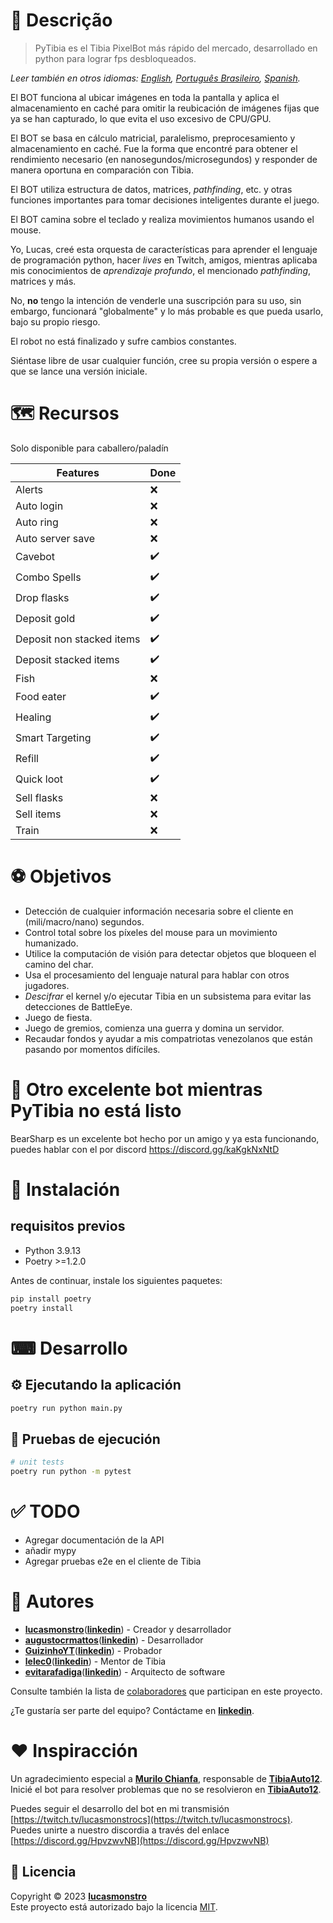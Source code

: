 # 📝 Descrição

> PyTibia es el Tibia PixelBot más rápido del mercado, desarrollado en python para lograr fps desbloqueados.

_Leer también en otros idiomas: [English](README.md), [Português Brasileiro](README.pt-BR.md), [Spanish](README.es-es.md)._

El BOT funciona al ubicar imágenes en toda la pantalla y aplica el almacenamiento en caché para omitir la reubicación de imágenes fijas que ya se han capturado, lo que evita el uso excesivo de CPU/GPU.

El BOT se basa en cálculo matricial, paralelismo, preprocesamiento y almacenamiento en caché. Fue la forma que encontré para obtener el rendimiento necesario (en nanosegundos/microsegundos) y responder de manera oportuna en comparación con Tibia.

El BOT utiliza estructura de datos, matrices, _pathfinding_, etc. y otras funciones importantes para tomar decisiones inteligentes durante el juego.

El BOT camina sobre el teclado y realiza movimientos humanos usando el mouse.

Yo, Lucas, creé esta orquesta de características para aprender el lenguaje de programación python, hacer _lives_ en Twitch, amigos, mientras aplicaba mis conocimientos de _aprendizaje profundo_, el mencionado _pathfinding_, matrices y más.

No, **no** tengo la intención de venderle una suscripción para su uso, sin embargo, funcionará "globalmente" y lo más probable es que pueda usarlo, bajo su propio riesgo.

El robot no está finalizado y sufre cambios constantes.

Siéntase libre de usar cualquier función, cree su propia versión o espere a que se lance una versión iniciale.

# 🗺️ Recursos

Solo disponible para caballero/paladín

| Features                  | Done               |
| ------------------------- | ------------------ |
| Alerts                    | :x:                |
| Auto login                | :x:                |
| Auto ring                 | :x:                |
| Auto server save          | :x:                |
| Cavebot                   | :heavy_check_mark: |
| Combo Spells              | :heavy_check_mark: |
| Drop flasks               | :heavy_check_mark: |
| Deposit gold              | :heavy_check_mark: |
| Deposit non stacked items | :heavy_check_mark: |
| Deposit stacked items     | :heavy_check_mark: |
| Fish                      | :x:                |
| Food eater                | :heavy_check_mark: |
| Healing                   | :heavy_check_mark: |
| Smart Targeting           | :heavy_check_mark: |
| Refill                    | :heavy_check_mark: |
| Quick loot                | :heavy_check_mark: |
| Sell flasks               | :x:                |
| Sell items                | :x:                |
| Train                     | :x:                |

# ⚽ Objetivos

- Detección de cualquier información necesaria sobre el cliente en (mili/macro/nano) segundos.
- Control total sobre los píxeles del mouse para un movimiento humanizado.
- Utilice la computación de visión para detectar objetos que bloqueen el camino del char.
- Usa el procesamiento del lenguaje natural para hablar con otros jugadores.
- _Descifrar_ el kernel y/o ejecutar Tibia en un subsistema para evitar las detecciones de BattleEye.
- Juego de fiesta.
- Juego de gremios, comienza una guerra y domina un servidor.
- Recaudar fondos y ayudar a mis compatriotas venezolanos que están pasando por momentos difíciles.

# 🦾 Otro excelente bot mientras PyTibia no está listo

BearSharp es un excelente bot hecho por un amigo y ya esta funcionando, puedes hablar con el por discord https://discord.gg/kaKgkNxNtD

# 🧰 Instalación

## requisitos previos

- Python 3.9.13
- Poetry >=1.2.0

Antes de continuar, instale los siguientes paquetes:

```bash
pip install poetry
poetry install
```

# ⌨ Desarrollo

## ⚙ Ejecutando la aplicación

```bash
poetry run python main.py
```

## 🧪 Pruebas de ejecución

```bash
# unit tests
poetry run python -m pytest
```

# ✅ TODO

- Agregar documentación de la API
- añadir mypy
- Agregar pruebas e2e en el cliente de Tibia

# 👷 Autores

- [**lucasmonstro**](http://github.com/lucasmonstro)([**linkedin**](https://www.linkedin.com/in/lucasmonstro/)) - Creador y desarrollador
- [**augustocrmattos**](http://github.com/augustocrmattos)([**linkedin**](https://www.linkedin.com/in/augustocrmattos/)) - Desarrollador
- [**GuizinhoYT**](http://github.com/GuizinhoYT)([**linkedin**](https://www.linkedin.com/in/guilherme-gra%C3%A7a-3953231a2/ )) - Probador
- [**lelec0**](https://github.com/lelec0)([**linkedin**](https://www.linkedin.com/in/max-miranda/)) - Mentor de Tibia
- [**evitarafadiga**](http://github.com/evitarafadiga)([**linkedin**](https://www.linkedin.com/in/lazvsantos/)) - Arquitecto de software

Consulte también la lista de [colaboradores](../../graphs/contributors) que participan en este proyecto.

¿Te gustaría ser parte del equipo? Contáctame en [**linkedin**](https://www.linkedin.com/in/lucasmonstro/).

# ❤️ Inspiracción

Un agradecimiento especial a [**Murilo Chianfa**](https://github.com/MuriloChianfa), responsable de [**TibiaAuto12**](https://github.com/MuriloChianfa/TibiaAuto12). Inicié el bot para resolver problemas que no se resolvieron en [**TibiaAuto12**](https://github.com/MuriloChianfa/TibiaAuto12).

Puedes seguir el desarrollo del bot en mi transmisión [https://twitch.tv/lucasmonstrocs](https://twitch.tv/lucasmonstrocs).
Puedes unirte a nuestro discordia a través del enlace [https://discord.gg/HpvzwvNB](https://discord.gg/HpvzwvNB)

## 📝 Licencia

Copyright © 2023 [**lucasmonstro**](https://github.com/lucasmonstro)  
Este proyecto está autorizado bajo la licencia [MIT](https://opensource.org/licenses/MIT).